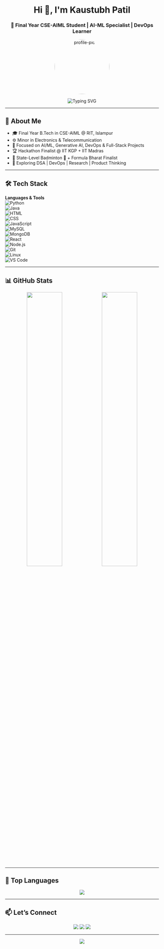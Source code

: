 
<h1 align="center">Hi 👋, I'm Kaustubh Patil</h1>
<h3 align="center">🚀 Final Year CSE-AIML Student | AI-ML Specialist | DevOps Learner</h3>

<p align="center">
  <img src="https://avatars.githubusercontent.com/u/YOUR_GITHUB_ID?v=4" width="180" style="border-radius: 50%;" alt="profile-pic"/>
</p>

<p align="center">
  <img src="https://readme-typing-svg.demolab.com?font=Fira+Code&size=20&pause=1000&color=00C2FF&center=true&vCenter=true&width=435&lines=AI%2FML+%7C+Full-Stack+Developer;Hackathon+Finalist+%7C+DSA+Learner;Team+Manager+%7C+RASA+%7C+Gemini+AI+Projects" alt="Typing SVG" />
</p>

---

## 🧠 About Me
- 🎓 Final Year B.Tech in CSE-AIML @ RIT, Islampur  
- ⚙️ Minor in Electronics & Telecommunication  
- 🧠 Focused on AI/ML, Generative AI, DevOps & Full-Stack Projects  
- 🏆 Hackathon Finalist @ IIT KGP + IIT Madras  
- 🏸 State-Level Badminton 🥈 + Formula Bharat Finalist  
- 🚀 Exploring DSA | DevOps | Research | Product Thinking  

---

## 🛠️ Tech Stack

**Languages & Tools**  
![Python](https://img.shields.io/badge/-Python-000?&logo=Python)  
![Java](https://img.shields.io/badge/-Java-000?&logo=Java)  
![HTML](https://img.shields.io/badge/-HTML5-000?&logo=HTML5)  
![CSS](https://img.shields.io/badge/-CSS3-000?&logo=CSS3)  
![JavaScript](https://img.shields.io/badge/-JavaScript-000?&logo=javascript)  
![MySQL](https://img.shields.io/badge/-MySQL-000?&logo=mysql)  
![MongoDB](https://img.shields.io/badge/-MongoDB-000?&logo=mongodb)  
![React](https://img.shields.io/badge/-React-000?&logo=react)  
![Node.js](https://img.shields.io/badge/-Node.js-000?&logo=node.js)  
![Git](https://img.shields.io/badge/-Git-000?&logo=git)  
![Linux](https://img.shields.io/badge/-Linux-000?&logo=linux)  
![VS Code](https://img.shields.io/badge/-VSCode-000?&logo=visualstudiocode)

---

## 📊 GitHub Stats

<p align="center">
  <img width="48%" src="https://github-readme-stats.vercel.app/api?username=YOUR_GITHUB_USERNAME&show_icons=true&theme=radical" />
  <img width="48%" src="https://github-readme-streak-stats.herokuapp.com/?user=YOUR_GITHUB_USERNAME&theme=radical" />
</p>

---

## 🧩 Top Languages

<p align="center">
  <img src="https://github-readme-stats.vercel.app/api/top-langs/?username=YOUR_GITHUB_USERNAME&layout=compact&theme=radical" />
</p>

---

## 📫 Let’s Connect

<p align="center">
  <a href="mailto:patilkaustubh2004@gmail.com"><img src="https://img.shields.io/badge/Gmail-D14836?style=flat&logo=gmail&logoColor=white"/></a>
  <a href="https://www.linkedin.com/in/kaustubh-patil-a55617256/"><img src="https://img.shields.io/badge/-LinkedIn-0A66C2?style=flat&logo=linkedin&logoColor=white"/></a>
  <a href="https://github.com/kaustubhpatil028"><img src="https://img.shields.io/badge/-GitHub-000?style=flat&logo=github"/></a>
</p>

---

<p align="center">
  <img src="https://quotes-github-readme.vercel.app/api?type=horizontal&theme=radical"/>
</p>
